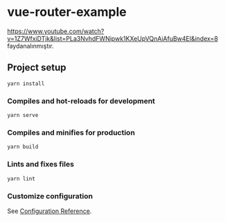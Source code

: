# vue-router-example
https://www.youtube.com/watch?v=1Z7WfxiDTjk&list=PLa3NvhdFWNipwk1KXeUpVQnAiAfuBw4El&index=8 faydanalınmıştır.

## Project setup
```
yarn install
```

### Compiles and hot-reloads for development
```
yarn serve
```

### Compiles and minifies for production
```
yarn build
```

### Lints and fixes files
```
yarn lint
```

### Customize configuration
See [Configuration Reference](https://cli.vuejs.org/config/).
